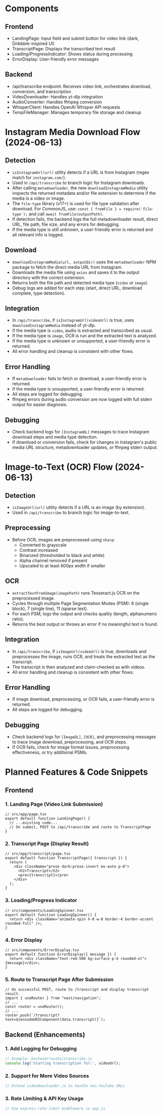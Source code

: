 # Components

## Frontend
- LandingPage: Input field and submit button for video link (dark, Dribbble-inspired UI)
- TranscriptPage: Displays the transcribed text result
- Loading/ProgressIndicator: Shows status during processing
- ErrorDisplay: User-friendly error messages

## Backend
- /api/transcribe endpoint: Receives video link, orchestrates download, conversion, and transcription
- VideoDownloader: Handles yt-dlp integration
- AudioConverter: Handles ffmpeg conversion
- WhisperClient: Handles OpenAI Whisper API requests
- TempFileManager: Manages temporary file storage and cleanup

# Instagram Media Download Flow (2024-06-13)

## Detection
- `isInstagramUrl(url)` utility detects if a URL is from Instagram (regex match for `instagram.com/`).
- Used in `/api/transcribe` to branch logic for Instagram downloads.
- After calling `metadownloader`, the new `downloadInstagramMedia` utility inspects the returned metadata and/or file extension to determine if the media is a video or image.
- The `file-type` library (v17+) is used for file type validation after download. For CommonJS, use: `const { fromFile } = require('file-type');` and call `await fromFile(outputPath)`.
- If detection fails, the backend logs the full metadownloader result, direct URL, file path, file size, and any errors for debugging.
- If the media type is still unknown, a user-friendly error is returned and all relevant info is logged.

## Download
- `downloadInstagramMedia(url, outputDir)` uses the `metadownloader` NPM package to fetch the direct media URL from Instagram.
- Downloads the media file using `axios` and saves it to the output directory with the correct extension.
- Returns both the file path and detected media type (`video` or `image`).
- Debug logs are added for each step (start, direct URL, download complete, type detection).

## Integration
- In `/api/transcribe`, if `isInstagramUrl(videoUrl)` is true, uses `downloadInstagramMedia` instead of yt-dlp.
- If the media type is `video`, audio is extracted and transcribed as usual.
- If the media type is `image`, OCR is run and the extracted text is analyzed.
- If the media type is unknown or unsupported, a user-friendly error is returned.
- All error handling and cleanup is consistent with other flows.

## Error Handling
- If `metadownloader` fails to fetch or download, a user-friendly error is returned.
- If the media type is unsupported, a user-friendly error is returned.
- All steps are logged for debugging.
- ffmpeg errors during audio conversion are now logged with full stderr output for easier diagnosis.

## Debugging
- Check backend logs for `[InstagramDL]` messages to trace Instagram download steps and media type detection.
- If download or conversion fails, check for changes in Instagram's public media URL structure, metadownloader updates, or ffmpeg stderr output.

# Image-to-Text (OCR) Flow (2024-06-13)

## Detection
- `isImageUrl(url)` utility detects if a URL is an image (by extension).
- Used in `/api/transcribe` to branch logic for image-to-text.

## Preprocessing
- Before OCR, images are preprocessed using `sharp`:
  - Converted to grayscale
  - Contrast increased
  - Binarized (thresholded to black and white)
  - Alpha channel removed if present
  - Upscaled to at least 600px width if smaller

## OCR
- `extractTextFromImage(imagePath)` runs Tesseract.js OCR on the preprocessed image.
- Cycles through multiple Page Segmentation Modes (PSM): 6 (single block), 7 (single line), 11 (sparse text).
- For each PSM, logs the output and checks quality (length, alphanumeric ratio).
- Returns the best output or throws an error if no meaningful text is found.

## Integration
- In `/api/transcribe`, if `isImageUrl(videoUrl)` is true, downloads and preprocesses the image, runs OCR, and treats the extracted text as the transcript.
- The transcript is then analyzed and claim-checked as with videos.
- All error handling and cleanup is consistent with other flows.

## Error Handling
- If image download, preprocessing, or OCR fails, a user-friendly error is returned.
- All steps are logged for debugging.

## Debugging
- Check backend logs for `[ImageDL]`, `[OCR]`, and preprocessing messages to trace image download, preprocessing, and OCR steps.
- If OCR fails, check for image format issues, preprocessing effectiveness, or try additional PSMs.

# Planned Features & Code Snippets

## Frontend

### 1. Landing Page (Video Link Submission)
```tsx
// src/app/page.tsx
export default function LandingPage() {
  // ...existing code...
  // On submit, POST to /api/transcribe and route to TranscriptPage
}
```

### 2. Transcript Page (Display Result)
```tsx
// src/app/transcript/page.tsx
export default function TranscriptPage({ transcript }) {
  return (
    <div className="prose dark:prose-invert mx-auto p-8">
      <h2>Transcript</h2>
      <pre>{transcript}</pre>
    </div>
  );
}
```

### 3. Loading/Progress Indicator
```tsx
// src/components/LoadingSpinner.tsx
export default function LoadingSpinner() {
  return <div className="animate-spin h-8 w-8 border-4 border-accent rounded-full" />;
}
```

### 4. Error Display
```tsx
// src/components/ErrorDisplay.tsx
export default function ErrorDisplay({ message }) {
  return <div className="text-red-500 bg-surface p-4 rounded-xl">{message}</div>;
}
```

### 5. Route to Transcript Page After Submission
```tsx
// On successful POST, route to /transcript and display transcript result.
import { useRouter } from "next/navigation";
// ...
const router = useRouter();
// ...
router.push(`/transcript?text=${encodeURIComponent(data.transcript)}`);
```

## Backend (Enhancements)

### 1. Add Logging for Debugging
```js
// Example: backend/routes/transcribe.js
console.log('Starting transcription for:', videoUrl);
```

### 2. Support for More Video Sources
```js
// Extend videoDownloader.js to handle non-YouTube URLs
```

### 3. Rate Limiting & API Key Usage
```js
// Use express-rate-limit middleware in app.js
``` 
